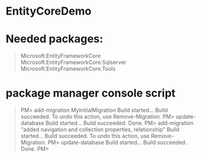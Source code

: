# EntityCoreDemo

# Needed packages:
> Microsoft.EntityFrameworkCore
> Microsoft.EntityFrameworkCore.Sqlserver
> Microsoft.EntityFrameworkCore.Tools

# package manager console script
> PM> add-migration MyInitialMigration
> Build started...
> Build succeeded.
> To undo this action, use Remove-Migration.
> PM> update-database
> Build started...
> Build succeeded.
> Done.
> PM> add-migration "added navigation and collection properties, relationship"
> Build started...
> Build succeeded.
> To undo this action, use Remove-Migration.
> PM> update-database
> Build started...
> Build succeeded.
> Done.
> PM> 
